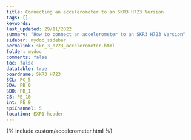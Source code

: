 ```yaml
---
title: Connecting an accelerometer to an SKR3 H723 Version
tags: []
keywords: 
last_updated: 29/11/2022
summary: "How to connect an accelerometer to an SKR3 H723 Version"
sidebar: mydoc_sidebar
permalink: skr_3_h723_accelerometer.html
folder: mydoc
comments: false
toc: false
datatable: true
boardname: SKR3 H723
SCL: PC_5
SDA: PB_0
SDO: PB_1
CS: PE_10
int: PE_9
spiChannel: 5
location: EXP1 header
---
```


{% include custom/accelerometer.html %}
